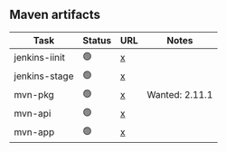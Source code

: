 
## Maven artifacts

| Task | Status | URL | Notes |
| ---- | ------ | --- | ----- |
| jenkins-iinit | :green_circle: | [x](https://jenkins.opencord.org/job/onos-app-release)           | |
| jenkins-stage | :green_circle: | [x](https://jenkins.opencord.org/job/maven-publish_aaa)        | |
| mvn-pkg       | :green_circle: | [x](https://mvnrepository.com/artifact/org.opencord/aaa)       | Wanted: 2.11.1 |
| mvn-api       | :green_circle: | [x](https://mvnrepository.com/artifact/org.opencord/aaa-api)   | |
| mvn-app       | :green_circle: | [x](https://mvnrepository.com/artifact/org.opencord/aaa-app)   | |
